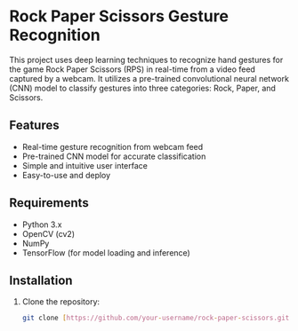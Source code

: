 # Rock Paper Scissors Gesture Recognition

This project uses deep learning techniques to recognize hand gestures for the game Rock Paper Scissors (RPS) in real-time from a video feed captured by a webcam. It utilizes a pre-trained convolutional neural network (CNN) model to classify gestures into three categories: Rock, Paper, and Scissors.

## Features

- Real-time gesture recognition from webcam feed
- Pre-trained CNN model for accurate classification
- Simple and intuitive user interface
- Easy-to-use and deploy

## Requirements

- Python 3.x
- OpenCV (cv2)
- NumPy
- TensorFlow (for model loading and inference)

## Installation

1. Clone the repository:

   ```bash
   git clone [https://github.com/your-username/rock-paper-scissors.git](https://github.com/Kebalepile/Rock_Paper_Scissor_Classifier.git)
